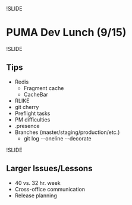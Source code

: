 !SLIDE

PUMA Dev Lunch (9/15)
=====================

!SLIDE

## Tips

  * Redis
    * Fragment cache
    * CacheBar
  * RLIKE
  * git cherry
  * Preflight tasks
  * PM difficulties
  * .presence
  * Branches (master/staging/production/etc.)
    * git log --oneline --decorate

!SLIDE

## Larger Issues/Lessons

  * 40 vs. 32 hr. week
  * Cross-office communication
  * Release planning
